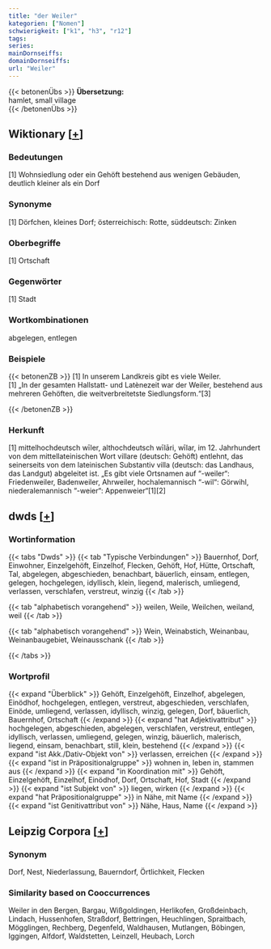 ```yaml
---
title: "der Weiler"
kategorien: ["Nomen"]
schwierigkeit: ["k1", "h3", "r12"]
tags:
series:
mainDornseiffs:
domainDornseiffs:
url: "Weiler"
---
```


{{< betonenÜbs >}}
**Übersetzung:**  
hamlet, small village  
{{< /betonenÜbs >}}

## Wiktionary [[+](https://de.wiktionary.org/wiki/Weiler)]

### Bedeutungen
[1] Wohnsiedlung oder ein Gehöft bestehend aus wenigen Gebäuden, deutlich kleiner als ein Dorf  

### Synonyme
[1] Dörfchen, kleines Dorf; österreichisch: Rotte, süddeutsch: Zinken  

### Oberbegriffe
[1] Ortschaft  

### Gegenwörter
[1] Stadt  

### Wortkombinationen
abgelegen, entlegen  

### Beispiele
{{< betonenZB >}}
[1] In unserem Landkreis gibt es viele Weiler.  
[1] „In der gesamten Hallstatt- und Latènezeit war der Weiler, bestehend aus mehreren Gehöften, die weitverbreitetste Siedlungsform.“[3]  

{{< /betonenZB >}}
### Herkunft
[1] mittelhochdeutsch wīler, althochdeutsch wīlāri, wīlar, im 12. Jahrhundert von dem mittellateinischen Wort villare (deutsch: Gehöft) entlehnt, das seinerseits von dem lateinischen Substantiv villa (deutsch: das Landhaus, das Landgut) abgeleitet ist. „Es gibt viele Ortsnamen auf “-weiler“: Friedenweiler, Badenweiler, Ahrweiler, hochalemannisch “-wil“: Görwihl, niederalemannisch “-weier“: Appenweier“[1][2]  



## dwds [[+](https://www.dwds.de/wb/Weiler)]

### Wortinformation
{{< tabs "Dwds" >}}
{{< tab "Typische Verbindungen" >}}
Bauernhof, Dorf, Einwohner, Einzelgehöft, Einzelhof, Flecken, Gehöft, Hof, Hütte, Ortschaft, Tal, abgelegen, abgeschieden, benachbart, bäuerlich, einsam, entlegen, gelegen, hochgelegen, idyllisch, klein, liegend, malerisch, umliegend, verlassen, verschlafen, verstreut, winzig
{{< /tab >}}

{{< tab "alphabetisch vorangehend" >}}
weilen, Weile, Weilchen, weiland, weil
{{< /tab >}}

{{< tab "alphabetisch vorangehend" >}}
Wein, Weinabstich, Weinanbau, Weinanbaugebiet, Weinausschank
{{< /tab >}}

{{< /tabs >}}

### Wortprofil
{{< expand "Überblick" >}} Gehöft, Einzelgehöft, Einzelhof, abgelegen, Einödhof, hochgelegen, entlegen, verstreut, abgeschieden, verschlafen, Einöde, umliegend, verlassen, idyllisch, winzig, gelegen, Dorf, bäuerlich, Bauernhof, Ortschaft {{< /expand >}}
{{< expand "hat Adjektivattribut" >}} hochgelegen, abgeschieden, abgelegen, verschlafen, verstreut, entlegen, idyllisch, verlassen, umliegend, gelegen, winzig, bäuerlich, malerisch, liegend, einsam, benachbart, still, klein, bestehend {{< /expand >}}
{{< expand "ist Akk./Dativ-Objekt von" >}} verlassen, erreichen {{< /expand >}}
{{< expand "ist in Präpositionalgruppe" >}} wohnen in, leben in, stammen aus {{< /expand >}}
{{< expand "in Koordination mit" >}} Gehöft, Einzelgehöft, Einzelhof, Einödhof, Dorf, Ortschaft, Hof, Stadt {{< /expand >}}
{{< expand "ist Subjekt von" >}} liegen, wirken {{< /expand >}}
{{< expand "hat Präpositionalgruppe" >}} in Nähe, mit Name {{< /expand >}}
{{< expand "ist Genitivattribut von" >}} Nähe, Haus, Name {{< /expand >}}

## Leipzig Corpora [[+](https://corpora.uni-leipzig.de/en/res?word=Weiler&corpusId=deu_newscrawl-public_2018)]


### Synonym
Dorf, Nest, Niederlassung, Bauerndorf, Örtlichkeit, Flecken


### Similarity based on Cooccurrences
Weiler in den Bergen, Bargau, Wißgoldingen, Herlikofen, Großdeinbach, Lindach, Hussenhofen, Straßdorf, Bettringen, Heuchlingen, Spraitbach, Mögglingen, Rechberg, Degenfeld, Waldhausen, Mutlangen, Böbingen, Iggingen, Alfdorf, Waldstetten, Leinzell, Heubach, Lorch

